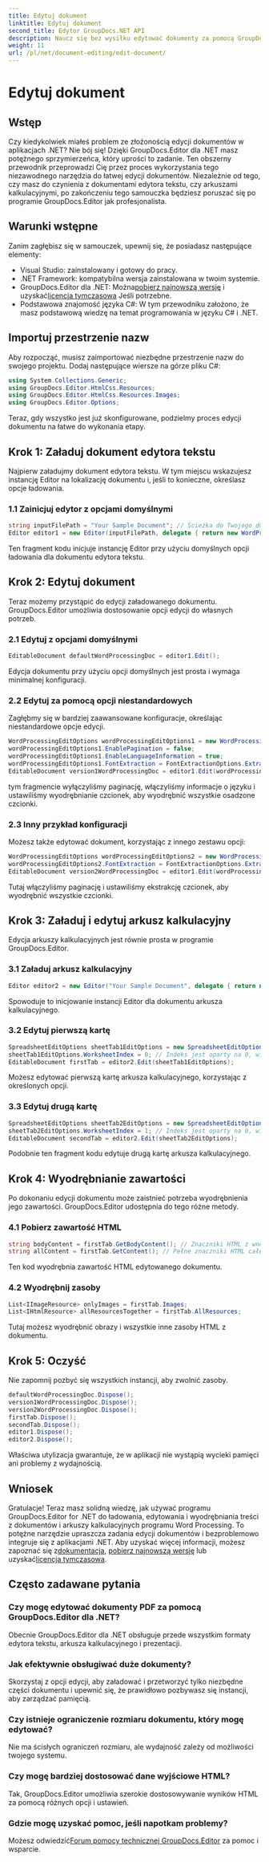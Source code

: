 ```yaml
---
title: Edytuj dokument
linktitle: Edytuj dokument
second_title: Edytor GroupDocs.NET API
description: Naucz się bez wysiłku edytować dokumenty za pomocą GroupDocs.Editor dla platformy .NET. Przewodnik krok po kroku dotyczący plików edytorów tekstu i arkuszy kalkulacyjnych.
weight: 11
url: /pl/net/document-editing/edit-document/
---
```


# Edytuj dokument

## Wstęp
Czy kiedykolwiek miałeś problem ze złożonością edycji dokumentów w aplikacjach .NET? Nie bój się! Dzięki GroupDocs.Editor dla .NET masz potężnego sprzymierzeńca, który uprości to zadanie. Ten obszerny przewodnik przeprowadzi Cię przez proces wykorzystania tego niezawodnego narzędzia do łatwej edycji dokumentów. Niezależnie od tego, czy masz do czynienia z dokumentami edytora tekstu, czy arkuszami kalkulacyjnymi, po zakończeniu tego samouczka będziesz poruszać się po programie GroupDocs.Editor jak profesjonalista.
## Warunki wstępne
Zanim zagłębisz się w samouczek, upewnij się, że posiadasz następujące elementy:
- Visual Studio: zainstalowany i gotowy do pracy.
- .NET Framework: kompatybilna wersja zainstalowana w twoim systemie.
-  GroupDocs.Editor dla .NET: Można[pobierz najnowszą wersję](https://releases.groupdocs.com/editor/net/) i uzyskać[licencja tymczasowa](https://purchase.groupdocs.com/temporary-license/) Jeśli potrzebne.
- Podstawowa znajomość języka C#: W tym przewodniku założono, że masz podstawową wiedzę na temat programowania w języku C# i .NET.
## Importuj przestrzenie nazw
Aby rozpocząć, musisz zaimportować niezbędne przestrzenie nazw do swojego projektu. Dodaj następujące wiersze na górze pliku C#:
```csharp
using System.Collections.Generic;
using GroupDocs.Editor.HtmlCss.Resources;
using GroupDocs.Editor.HtmlCss.Resources.Images;
using GroupDocs.Editor.Options;
```
Teraz, gdy wszystko jest już skonfigurowane, podzielmy proces edycji dokumentu na łatwe do wykonania etapy.
## Krok 1: Załaduj dokument edytora tekstu
Najpierw załadujmy dokument edytora tekstu. W tym miejscu wskazujesz instancję Editor na lokalizację dokumentu i, jeśli to konieczne, określasz opcje ładowania.
### 1.1 Zainicjuj edytor z opcjami domyślnymi
```csharp
string inputFilePath = "Your Sample Document"; // Ścieżka do Twojego dokumentu
Editor editor1 = new Editor(inputFilePath, delegate { return new WordProcessingLoadOptions(); });
```
Ten fragment kodu inicjuje instancję Editor przy użyciu domyślnych opcji ładowania dla dokumentu edytora tekstu.
## Krok 2: Edytuj dokument
Teraz możemy przystąpić do edycji załadowanego dokumentu. GroupDocs.Editor umożliwia dostosowanie opcji edycji do własnych potrzeb.
### 2.1 Edytuj z opcjami domyślnymi
```csharp
EditableDocument defaultWordProcessingDoc = editor1.Edit();
```
Edycja dokumentu przy użyciu opcji domyślnych jest prosta i wymaga minimalnej konfiguracji.
### 2.2 Edytuj za pomocą opcji niestandardowych
Zagłębmy się w bardziej zaawansowane konfiguracje, określając niestandardowe opcje edycji.
```csharp
WordProcessingEditOptions wordProcessingEditOptions1 = new WordProcessingEditOptions();
wordProcessingEditOptions1.EnablePagination = false;
wordProcessingEditOptions1.EnableLanguageInformation = true;
wordProcessingEditOptions1.FontExtraction = FontExtractionOptions.ExtractAllEmbedded;
EditableDocument version1WordProcessingDoc = editor1.Edit(wordProcessingEditOptions1);
```
tym fragmencie wyłączyliśmy paginację, włączyliśmy informacje o języku i ustawiliśmy wyodrębnianie czcionek, aby wyodrębnić wszystkie osadzone czcionki.
### 2.3 Inny przykład konfiguracji
Możesz także edytować dokument, korzystając z innego zestawu opcji:
```csharp
WordProcessingEditOptions wordProcessingEditOptions2 = new WordProcessingEditOptions(true);
wordProcessingEditOptions2.FontExtraction = FontExtractionOptions.ExtractAll;
EditableDocument version2WordProcessingDoc = editor1.Edit(wordProcessingEditOptions2);
```
Tutaj włączyliśmy paginację i ustawiliśmy ekstrakcję czcionek, aby wyodrębnić wszystkie czcionki.
## Krok 3: Załaduj i edytuj arkusz kalkulacyjny
Edycja arkuszy kalkulacyjnych jest równie prosta w programie GroupDocs.Editor.
### 3.1 Załaduj arkusz kalkulacyjny
```csharp
Editor editor2 = new Editor("Your Sample Document", delegate { return new SpreadsheetLoadOptions(); });
```
Spowoduje to inicjowanie instancji Editor dla dokumentu arkusza kalkulacyjnego.
### 3.2 Edytuj pierwszą kartę
```csharp
SpreadsheetEditOptions sheetTab1EditOptions = new SpreadsheetEditOptions();
sheetTab1EditOptions.WorksheetIndex = 0; // Indeks jest oparty na 0, więc jest to pierwsza zakładka
EditableDocument firstTab = editor2.Edit(sheetTab1EditOptions);
```
Możesz edytować pierwszą kartę arkusza kalkulacyjnego, korzystając z określonych opcji.
### 3.3 Edytuj drugą kartę
```csharp
SpreadsheetEditOptions sheetTab2EditOptions = new SpreadsheetEditOptions();
sheetTab2EditOptions.WorksheetIndex = 1; // Indeks jest oparty na 0, więc jest to druga zakładka
EditableDocument secondTab = editor2.Edit(sheetTab2EditOptions);
```
Podobnie ten fragment kodu edytuje drugą kartę arkusza kalkulacyjnego.
## Krok 4: Wyodrębnianie zawartości
Po dokonaniu edycji dokumentu może zaistnieć potrzeba wyodrębnienia jego zawartości. GroupDocs.Editor udostępnia do tego różne metody.
### 4.1 Pobierz zawartość HTML
```csharp
string bodyContent = firstTab.GetBodyContent(); // Znaczniki HTML z wnętrza elementu HTML->BODY
string allContent = firstTab.GetContent(); // Pełne znaczniki HTML całego dokumentu, łącznie z nagłówkiem HTML->HEAD i jego zawartością
```
Ten kod wyodrębnia zawartość HTML edytowanego dokumentu.
### 4.2 Wyodrębnij zasoby
```csharp
List<IImageResource> onlyImages = firstTab.Images;
List<IHtmlResource> allResourcesTogether = firstTab.AllResources;
```
Tutaj możesz wyodrębnić obrazy i wszystkie inne zasoby HTML z dokumentu.
## Krok 5: Oczyść
Nie zapomnij pozbyć się wszystkich instancji, aby zwolnić zasoby.
```csharp
defaultWordProcessingDoc.Dispose();
version1WordProcessingDoc.Dispose();
version2WordProcessingDoc.Dispose();
firstTab.Dispose();
secondTab.Dispose();
editor1.Dispose();
editor2.Dispose();
```
Właściwa utylizacja gwarantuje, że w aplikacji nie wystąpią wycieki pamięci ani problemy z wydajnością.
## Wniosek
 Gratulacje! Teraz masz solidną wiedzę, jak używać programu GroupDocs.Editor for .NET do ładowania, edytowania i wyodrębniania treści z dokumentów i arkuszy kalkulacyjnych programu Word Processing. To potężne narzędzie upraszcza zadania edycji dokumentów i bezproblemowo integruje się z aplikacjami .NET. Aby uzyskać więcej informacji, możesz zapoznać się z[dokumentacja](https://tutorials.groupdocs.com/editor/net/), [pobierz najnowszą wersję](https://releases.groupdocs.com/editor/net/) lub uzyskać[licencja tymczasowa](https://purchase.groupdocs.com/temporary-license/).
## Często zadawane pytania
### Czy mogę edytować dokumenty PDF za pomocą GroupDocs.Editor dla .NET?
Obecnie GroupDocs.Editor dla .NET obsługuje przede wszystkim formaty edytora tekstu, arkusza kalkulacyjnego i prezentacji.
### Jak efektywnie obsługiwać duże dokumenty?
Skorzystaj z opcji edycji, aby załadować i przetworzyć tylko niezbędne części dokumentu i upewnić się, że prawidłowo pozbywasz się instancji, aby zarządzać pamięcią.
### Czy istnieje ograniczenie rozmiaru dokumentu, który mogę edytować?
Nie ma ścisłych ograniczeń rozmiaru, ale wydajność zależy od możliwości twojego systemu.
### Czy mogę bardziej dostosować dane wyjściowe HTML?
Tak, GroupDocs.Editor umożliwia szerokie dostosowywanie wyników HTML za pomocą różnych opcji i ustawień.
### Gdzie mogę uzyskać pomoc, jeśli napotkam problemy?
 Możesz odwiedzić[Forum pomocy technicznej GroupDocs.Editor](https://forum.groupdocs.com/c/editor/20) za pomoc i wsparcie.